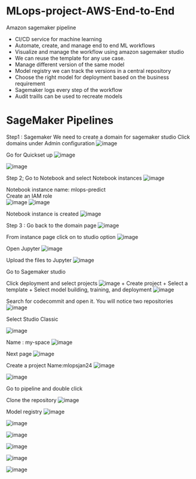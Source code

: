 # MLops-project-AWS-End-to-End

Amazon sagemaker pipeline


* CI/CD service for machine learning
* Automate, create, and manage end to end ML workflows
* Visualize and manage the workflow using amazon sagemaker studio
* We can reuse the template for any use case.
* Manage different version of the same model
* Model registry we can track the versions in a central repository
* Choose the right model for deployment based on the business requirement
* Sagemaker logs every step of the workflow
* Audit traills can be used to recreate models

# SageMaker Pipelines

Step1 : Sagemaker
We need to create a domain for sagemaker studio
Click domains under Admin configuration
![image](https://github.com/nibinkjoseph/MLops-project-4-AWS-End-to-End-/assets/63180074/2db8d7c0-bf54-4d4d-bf81-43381606db69)

Go for Quickset up
![image](https://github.com/nibinkjoseph/MLops-project-4-AWS-End-to-End-/assets/63180074/b6d82bd9-85b0-4c34-9f5b-f17fc9aa73f8)

![image](https://github.com/nibinkjoseph/MLops-project-4-AWS-End-to-End-/assets/63180074/8fc99e6f-3367-44dd-a36e-3d4c8757b629)

Step 2; Go to Notebook and select Notebook instances
![image](https://github.com/nibinkjoseph/MLops-project-4-AWS-End-to-End-/assets/63180074/c4e8b9c0-f665-46a1-9c2e-06d79f56be7b)

Notebook instance name: mlops-predict  
Create an IAM role  
![image](https://github.com/nibinkjoseph/MLops-project-4-AWS-End-to-End-/assets/63180074/83bb5b2f-2b33-436c-8e04-aad50ee51546)
![image](https://github.com/nibinkjoseph/MLops-project-4-AWS-End-to-End-/assets/63180074/7ced52a3-3e40-48b3-99e2-2651847a3b80)

Notebook instance is created
![image](https://github.com/nibinkjoseph/MLops-project-4-AWS-End-to-End-/assets/63180074/fddc3196-19e4-43b6-81ce-dcd91cf5bafc)

Step 3 : Go back to the domain page
![image](https://github.com/nibinkjoseph/MLops-project-4-AWS-End-to-End-/assets/63180074/b4a26785-4293-4b50-b85c-dba3ea55a659)

From instance page click on to studio option
![image](https://github.com/nibinkjoseph/MLops-project-4-AWS-End-to-End-/assets/63180074/d44a5ae4-6555-415a-a603-988e61db0c29)

Open Jupyter 
![image](https://github.com/nibinkjoseph/MLops-project-4-AWS-End-to-End-/assets/63180074/2e4503d8-fc92-4855-9535-bfa0a8625801)

Upload the files to Jupyter
![image](https://github.com/nibinkjoseph/MLops-project-4-AWS-End-to-End-/assets/63180074/562c33e3-c0e5-4f3d-90d7-346af6136d76)

Go to Sagemaker studio

Click deployment and select projects
![image](https://github.com/nibinkjoseph/MLops-project-4-AWS-End-to-End-/assets/63180074/53c2d858-6dc7-4bc0-ba76-49f21158ca92)
    + Create project
    + Select a template
    + Select model building, training, and deployment
![image](https://github.com/nibinkjoseph/MLops-project-4-AWS-End-to-End-/assets/63180074/61c6aceb-293c-43fd-a2ca-530747ac36e2)

Search for codecommit and open it. You will notice two repositories
![image](https://github.com/nibinkjoseph/MLops-project-4-AWS-End-to-End-/assets/63180074/335632d4-7902-469d-930e-961422dc8a32)


Select Studio Classic

![image](https://github.com/nibinkjoseph/MLops-project-4-AWS-End-to-End-/assets/63180074/94e6c0d4-1ffb-4248-8da5-c833316a7bab)


Name : my-space
![image](https://github.com/nibinkjoseph/MLops-project-4-AWS-End-to-End-/assets/63180074/f0c3f80e-c12f-42d3-b2cd-a8f957dd42a5)

Next page
![image](https://github.com/nibinkjoseph/MLops-project-4-AWS-End-to-End-/assets/63180074/cbb408a8-d44c-4741-a48c-b94fbb6c1a84)

Create a project
Name:mlopsjan24
![image](https://github.com/nibinkjoseph/MLops-project-4-AWS-End-to-End-/assets/63180074/b6ef5ebd-9f62-4d8c-91f4-c56d22b4c929)

![image](https://github.com/nibinkjoseph/MLops-project-4-AWS-End-to-End-/assets/63180074/debab87a-6237-42c0-9630-7c320491c90a)


Go to pipeline and double click


Clone the repository
![image](https://github.com/nibinkjoseph/MLops-project-4-AWS-End-to-End-/assets/63180074/e7b7d59d-ba68-4cd3-92e8-20e74535db03)



Model registry
![image](https://github.com/nibinkjoseph/MLops-project-4-AWS-End-to-End-/assets/63180074/247f3701-5457-44d2-a9b9-9ef9a102a93d)

![image](https://github.com/nibinkjoseph/MLops-project-4-AWS-End-to-End-/assets/63180074/86f53c52-4983-4ca9-b97a-b26007ab692a)

![image](https://github.com/nibinkjoseph/MLops-project-4-AWS-End-to-End-/assets/63180074/475f69bc-2b1e-46c6-8a19-df0c3bf26c1f)

![image](https://github.com/nibinkjoseph/MLops-project-4-AWS-End-to-End-/assets/63180074/d033d639-1f72-47f1-ab9b-76cc82c4ad9b)

![image](https://github.com/nibinkjoseph/MLops-project-4-AWS-End-to-End-/assets/63180074/a03cb536-8dca-46b9-83e3-0d30c94da0e9)

![image](https://github.com/nibinkjoseph/MLops-project-4-AWS-End-to-End-/assets/63180074/d97746eb-f3a9-4859-ae2c-df42c9017845)


